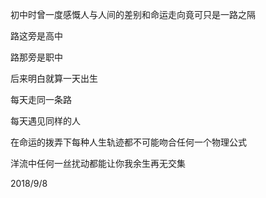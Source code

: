 初中时曾一度感慨人与人间的差别和命运走向竟可只是一路之隔

路这旁是高中

路那旁是职中

后来明白就算一天出生

每天走同一条路

每天遇见同样的人

在命运的拨弄下每种人生轨迹都不可能吻合任何一个物理公式

洋流中任何一丝扰动都能让你我余生再无交集

2018/9/8
